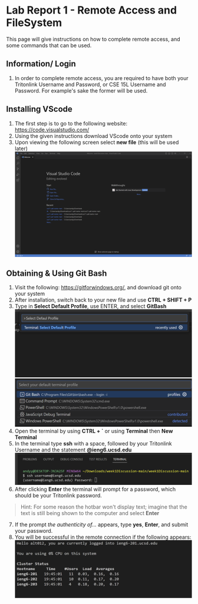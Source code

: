 # Lab Report 1 - Remote Access and FileSystem

This page will give instructions on how to complete remote access, and some commands that can be used.

## Information/ Login
1. In order to complete remote access, you are required to have both your Tritonlink Username and Password, or CSE 15L Username and Password. For example's sake the former will be used.

## Installing VScode
1. The first step is to go to the following website: https://code.visualstudio.com/
2. Using the given instructions download VScode onto your system
3. Upon viewing the following screen select **new file** (this will be used later)
![Image](vscodescreenshot.png)

## Obtaining & Using Git Bash
1. Visit the following: https://gitforwindows.org/, and download git onto your system
2. After installation, switch back to your new file and use **CTRL + SHIFT + P**
3. Type in **Select Default Profile**, use ENTER, and select **GitBash**
![Image](selectdefaulprofile.png)
![Image](gitbash.png)
4. Open the terminal by using **CTRL + `** or using **Terminal** then **New Terminal**
5. In the terminal type **ssh** with a space, followed by your Tritonlink Username and the statement **@ieng6.ucsd.edu** 
![Image](terminal.png)
6. After clicking **Enter** the terminal will prompt for a password, which should be your Tritonlink password.
>Hint: For some reason the hotbar won't display text; imagine that the text is still being shown to the computer and select **Enter**
7. If the prompt *the authenticity of...* appears, type **yes**, **Enter**, and submit your password.
8. You will be successful in the remote connection if the following appears:
![Image](result.png)
